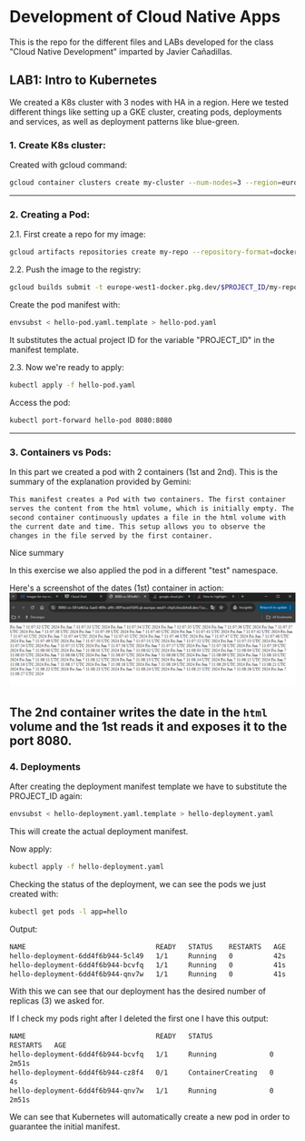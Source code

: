 # Development of Cloud Native Apps

This is the repo for the different files and LABs developed for the class "Cloud Native Development" imparted by Javier Cañadillas.

## LAB1: Intro to Kubernetes
We created a K8s cluster with 3 nodes with HA in a region. Here we tested different things like setting up a GKE cluster, creating pods, deployments and services, as well as deployment patterns like blue-green.

### 1. Create K8s cluster:
Created with gcloud command:
```bash
gcloud container clusters create my-cluster --num-nodes=3 --region=europe-west1
```
---

### 2. Creating a Pod:
2.1. First create a repo for my image:
```bash
gcloud artifacts repositories create my-repo --repository-format=docker --location=europe-west1
```

2.2. Push the image to the registry:
```bash
gcloud builds submit -t europe-west1-docker.pkg.dev/$PROJECT_ID/my-repo/hello .
```

Create the pod manifest with:
```bash
envsubst < hello-pod.yaml.template > hello-pod.yaml
```
It substitutes the actual project ID for the variable "PROJECT_ID" in the manifest template.

2.3. Now we're ready to apply:
```bash
kubectl apply -f hello-pod.yaml
```
Access the pod:
```bash
kubectl port-forward hello-pod 8080:8080
```
---

### 3. Containers vs Pods:
In this part we created a pod with 2 containers (1st and 2nd).
This is the summary of the explanation provided by Gemini:
```text
This manifest creates a Pod with two containers. The first container serves the content from the html volume, which is initially empty. The second container continuously updates a file in the html volume with the current date and time. This setup allows you to observe the changes in the file served by the first container.
```
Nice summary

In this exercise we also applied the pod in a different "test" namespace.

Here's a screenshot of the dates (1st) container in action:
![screenshot of mc1 1st output](./img/dates.png)

The 2nd container writes the date in the `html` volume and the 1st reads it and exposes it to the port 8080.
---

### 4. Deployments
After creating the deployment manifest template we have to substitute the PROJECT_ID again:
```bash
envsubst < hello-deployment.yaml.template > hello-deployment.yaml
```
This will create the actual deployment manifest.

Now apply:
```bash
kubectl apply -f hello-deployment.yaml
```

Checking the status of the deployment, we can see the pods we just created with:
```bash
kubectl get pods -l app=hello
```

Output:
```console
NAME                                READY   STATUS    RESTARTS   AGE
hello-deployment-6dd4f6b944-5cl49   1/1     Running   0          42s
hello-deployment-6dd4f6b944-bcvfq   1/1     Running   0          41s
hello-deployment-6dd4f6b944-qnv7w   1/1     Running   0          41s
```
With this we can see that our deployment has the desired number of replicas (3) we asked for.

If I check my pods right after I deleted the first one I have this output:
```console
NAME                                READY   STATUS              RESTARTS   AGE
hello-deployment-6dd4f6b944-bcvfq   1/1     Running             0          2m51s
hello-deployment-6dd4f6b944-cz8f4   0/1     ContainerCreating   0          4s
hello-deployment-6dd4f6b944-qnv7w   1/1     Running             0          2m51s
```
We can see that Kubernetes will automatically create a new pod in order to guarantee the initial manifest.